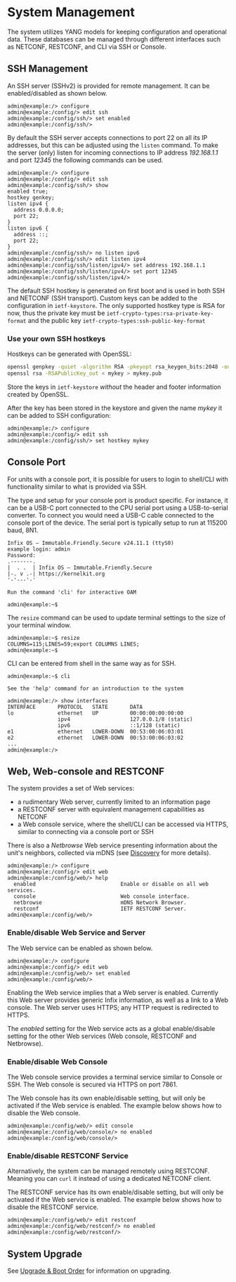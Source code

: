 # System Management

The system utilizes YANG models for keeping configuration and operational
data. These databases can be managed through different interfaces such
as NETCONF, RESTCONF, and CLI via SSH or Console.

## SSH Management

An SSH server (SSHv2) is provided for remote management. It can be
enabled/disabled as shown below.

```
admin@example:/> configure
admin@example:/config/> edit ssh
admin@example:/config/ssh/> set enabled
admin@example:/config/ssh/>
```

By default the SSH server accepts connections to port 22 on all its IP
addresses, but this can be adjusted using the `listen` command. To
make the server (only) listen for incoming connections to IP address
_192.168.1.1_ and port _12345_ the following commands can be used.

```
admin@example:/> configure
admin@example:/config/> edit ssh
admin@example:/config/ssh/> show
enabled true;
hostkey genkey;
listen ipv4 {
  address 0.0.0.0;
  port 22;
}
listen ipv6 {
  address ::;
  port 22;
}
admin@example:/config/ssh/> no listen ipv6
admin@example:/config/ssh/> edit listen ipv4
admin@example:/config/ssh/listen/ipv4/> set address 192.168.1.1
admin@example:/config/ssh/listen/ipv4/> set port 12345
admin@example:/config/ssh/listen/ipv4/>
```

The default SSH hostkey is generated on first boot and is used in both
SSH and NETCONF (SSH transport). Custom keys can be added to the
configuration in `ietf-keystore`. The only supported hostkey type is
RSA for now, thus the private key must be
`ietf-crypto-types:rsa-private-key-format` and the public key
`ietf-crypto-types:ssh-public-key-format`

### Use your own SSH hostkeys

Hostkeys can be generated with OpenSSL:
```bash
openssl genpkey -quiet -algorithm RSA -pkeyopt rsa_keygen_bits:2048 -outform PEM > mykey
openssl rsa -RSAPublicKey_out < mykey > mykey.pub
```
Store the keys in `ietf-keystore` _without_ the header and footer information
created by OpenSSL.

After the key has been stored in the keystore and given the name
_mykey_ it can be added to SSH configuration:

	admin@example:/> configure
	admin@example:/config/> edit ssh
	admin@example:/config/ssh/> set hostkey mykey

## Console Port

For units with a console port, it is possible for users to login to
shell/CLI with functionality similar to what is provided via SSH.

The type and setup for your console port is product specific. For
instance, it can be a USB-C port connected to the CPU serial port
using a USB-to-serial converter. To connect you would need a USB-C cable
connected to the console port of the device. The serial port is
typically setup to run at 115200 baud, 8N1.


```
Infix OS — Immutable.Friendly.Secure v24.11.1 (ttyS0)
example login: admin
Password:
.-------.
|  . .  | Infix OS — Immutable.Friendly.Secure
|-. v .-| https://kernelkit.org
'-'---'-'

Run the command 'cli' for interactive OAM

admin@example:~$
```

The `resize` command can be used to update terminal settings to the
size of your terminal window.

```
admin@example:~$ resize
COLUMNS=115;LINES=59;export COLUMNS LINES;
admin@example:~$
```

CLI can be entered from shell in the same way as for SSH.

```
admin@example:~$ cli

See the 'help' command for an introduction to the system

admin@example:/> show interfaces
INTERFACE       PROTOCOL   STATE       DATA
lo              ethernet   UP          00:00:00:00:00:00
                ipv4                   127.0.0.1/8 (static)
                ipv6                   ::1/128 (static)
e1              ethernet   LOWER-DOWN  00:53:00:06:03:01
e2              ethernet   LOWER-DOWN  00:53:00:06:03:02
...
admin@example:/>
```

## Web, Web-console and RESTCONF

The system provides a set of Web services:

- a rudimentary Web server, currently limited to an information page
- a RESTCONF server with equivalent management capabilities as NETCONF
- a Web console service, where the shell/CLI can be accessed via
  HTTPS, similar to connecting via a console port or SSH

There is also a *Netbrowse* Web service presenting information about
the unit's neighbors, collected via mDNS (see
[Discovery](discovery.md) for more details).

```
admin@example:/> configure
admin@example:/config/> edit web
admin@example:/config/web/> help
  enabled                           Enable or disable on all web services.
  console                           Web console interface.
  netbrowse                         mDNS Network Browser.
  restconf                          IETF RESTCONF Server.
admin@example:/config/web/>
```

### Enable/disable Web Service and Server

The Web service can be enabled as shown below.

```
admin@example:/> configure
admin@example:/config/> edit web
admin@example:/config/web/> set enabled
admin@example:/config/web/> 
```

Enabling the Web service implies that a Web server is
enabled. Currently this Web server provides generic Infix information,
as well as a link to a Web console. The Web server uses HTTPS; any
HTTP request is redirected to HTTPS.

The _enabled_ setting for the Web service acts as a global
enable/disable setting for the other Web services (Web console,
RESTCONF and Netbrowse).

### Enable/disable Web Console

The Web console service provides a terminal service similar to Console
or SSH. The Web console is secured via HTTPS on port 7861.

The Web console has its own enable/disable setting, but will only be
activated if the Web service is enabled. The example below shows how
to disable the Web console.

```
admin@example:/config/web/> edit console
admin@example:/config/web/console/> no enabled
admin@example:/config/web/console/>
```

### Enable/disable RESTCONF Service

Alternatively, the system can be managed remotely using
RESTCONF. Meaning you can `curl` it instead of using a dedicated
NETCONF client.

The RESTCONF service has its own enable/disable setting, but will
only be activated if the Web service is enabled. The example below
shows how to disable the RESTCONF service.

```
admin@example:/config/web/> edit restconf
admin@example:/config/web/restconf/> no enabled
admin@example:/config/web/restconf/>
```

## System Upgrade

See [Upgrade & Boot Order](upgrade.md) for information on upgrading.
